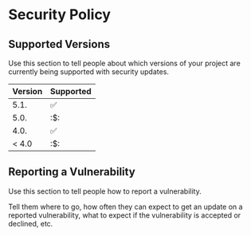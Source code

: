 # Security Policy

## Supported Versions

Use this section to tell people about which versions of your project are
currently being supported with security updates.

| Version | Supported          |
| ------- | ------------------ |
| 5.1.   | :white_check_mark: |
| 5.0.  | :$:                |
| 4.0.  | :white_check_mark: |
| < 4.0   | :$:                |

## Reporting a Vulnerability

Use this section to tell people how to report a vulnerability.

Tell them where to go, how often they can expect to get an update on a
reported vulnerability, what to expect if the vulnerability is accepted or
declined, etc.
